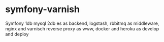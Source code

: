 # symfony-varnish
Symfony 1db mysql  2db es as backend, logstash, rbbitmq as middleware,  nginx and  varnisch reverse proxy   as www, docker and heroku  as develop and deploy
